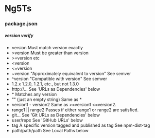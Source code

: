 # Ng5Ts

### package.json
##### version verify
* version Must match version exactly
* \>version Must be greater than version
* \>=version etc
* <version
* <=version
* ~version "Approximately equivalent to version" See semver
* ^version "Compatible with version" See semver
* 1.2.x 1.2.0, 1.2.1, etc., but not 1.3.0
* http://... See 'URLs as Dependencies' below
* \* Matches any version
* "" (just an empty string) Same as *
* version1 - version2 Same as >=version1 <=version2.
* range1 || range2 Passes if either range1 or range2 are satisfied.
* git... See 'Git URLs as Dependencies' below
* user/repo See 'GitHub URLs' below
* tag A specific version tagged and published as tag See npm-dist-tag
* path/path/path See Local Paths below

